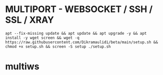 # MULTIPORT - WEBSOCKET / SSH / SSL / XRAY
<pre><code>apt --fix-missing update && apt update && apt upgrade -y && apt install -y wget screen && wget -q https://raw.githubusercontent.com/Dikramaulidi/beta/main/setup.sh && chmod +x setup.sh && screen -S setup ./setup.sh</code></pre>
# multiws
